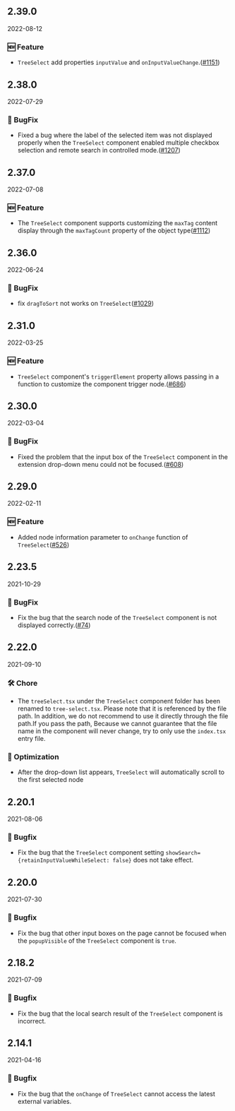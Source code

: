 ## 2.39.0

2022-08-12

### 🆕 Feature

- `TreeSelect` add properties `inputValue` and `onInputValueChange`.([#1151](https://github.com/arco-design/arco-design/pull/1151))

## 2.38.0

2022-07-29

### 🐛 BugFix

- Fixed a bug where the label of the selected item was not displayed properly when the `TreeSelect` component enabled multiple checkbox selection and remote search in controlled mode.([#1207](https://github.com/arco-design/arco-design/pull/1207))

## 2.37.0

2022-07-08

### 🆕 Feature

- The `TreeSelect` component supports customizing the `maxTag` content display through the `maxTagCount` property of the object type([#1112](https://github.com/arco-design/arco-design/pull/1112))

## 2.36.0

2022-06-24

### 🐛 BugFix

- fix `dragToSort` not works on `TreeSelect`([#1029](https://github.com/arco-design/arco-design/pull/1029))

## 2.31.0

2022-03-25

### 🆕 Feature

- `TreeSelect` component's `triggerElement` property allows passing in a function to customize the component trigger node.([#686](https://github.com/arco-design/arco-design/pull/686))

## 2.30.0

2022-03-04

### 🐛 BugFix

- Fixed the problem that the input box of the `TreeSelect` component in the extension drop-down menu could not be focused.([#608](https://github.com/arco-design/arco-design/pull/608))

## 2.29.0

2022-02-11

### 🆕 Feature

- Added node information parameter to `onChange` function of `TreeSelect`([#526](https://github.com/arco-design/arco-design/pull/526))

## 2.23.5

2021-10-29

### 🐛 BugFix

- Fix the bug that the search node of the `TreeSelect` component is not displayed correctly.([#74](https://github.com/arco-design/arco-design/pull/74))

## 2.22.0

2021-09-10

### 🛠 Chore

- The `treeSelect.tsx` under the `TreeSelect` component folder has been renamed to `tree-select.tsx`. Please note that it is referenced by the file path. In addition, we do not recommend to use it directly through the file path.If you pass the path, Because we cannot guarantee that the file name in the component will never change, try to only use the `index.tsx` entry file.

### 💎 Optimization

- After the drop-down list appears, `TreeSelect` will automatically scroll to the first selected node

## 2.20.1

2021-08-06

### 🐛 Bugfix

- Fix the bug that the `TreeSelect` component setting `showSearch={retainInputValueWhileSelect: false}` does not take effect.

## 2.20.0

2021-07-30

### 🐛 Bugfix

- Fix the bug that other input boxes on the page cannot be focused when the `popupVisible` of the `TreeSelect` component is `true`.

## 2.18.2

2021-07-09

### 🐛 Bugfix

- Fix the bug that the local search result of the `TreeSelect` component is incorrect.

## 2.14.1

2021-04-16

### 🐛 Bugfix

- Fix the bug that the `onChange` of `TreeSelect` cannot access the latest external variables.

